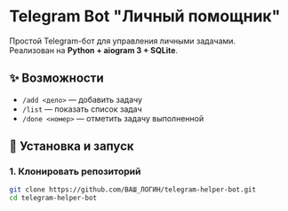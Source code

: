 # Telegram Bot "Личный помощник"

Простой Telegram-бот для управления личными задачами.  
Реализован на **Python + aiogram 3 + SQLite**.

## ✨ Возможности
- `/add <дело>` — добавить задачу  
- `/list` — показать список задач  
- `/done <номер>` — отметить задачу выполненной  

## 🚀 Установка и запуск

### 1. Клонировать репозиторий
```bash
git clone https://github.com/ВАШ_ЛОГИН/telegram-helper-bot.git
cd telegram-helper-bot
